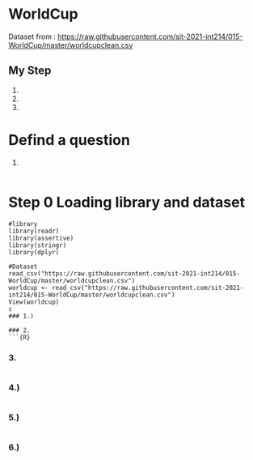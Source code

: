 # WorldCup

Dataset from : https://raw.githubusercontent.com/sit-2021-int214/015-WorldCup/master/worldcupclean.csv

## My Step
1.
2.
3.

# Defind a question
1. 
```{R}

```

# Step 0 Loading library and dataset
```{R}
#library
library(readr)
library(assertive)
library(stringr)
library(dplyr)

#Dataset
read_csv("https://raw.githubusercontent.com/sit-2021-int214/015-WorldCup/master/worldcupclean.csv")
worldcup <- read_csv("https://raw.githubusercontent.com/sit-2021-int214/015-WorldCup/master/worldcupclean.csv")
View(worldcup)
c
### 1.) 

### 2. 
```{R}

```

### 3. 
```{R}

```

### 4.) 
```{R}

```

### 5.) 
```{R}

```

### 6.) 
```{R}

```
